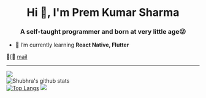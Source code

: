 <h1 align="center">Hi 👋, I'm Prem Kumar Sharma</h1>
<h3 align="center">A self-taught programmer and born at very little age😜</h3>

- 🌱 I’m currently learning **React Native, Flutter**

👔[📧 [mail](mailto:premsharma12com@gmail.com)

<!-- ### Spotify Playing 🎧 -->

<!-- [<img src="https://now-playing-codestackr.vercel.app/api/spotify-playing" alt="SONG #1" width="350" />](https://open.spotify.com/user/soa7xlupbsktog3ztrm3l68r8) -->

---

<img align="left" src="https://github-readme-streak-stats.herokuapp.com/?user=premsharma01&theme=dark" /></br>
![Shubhra's github stats](https://github-readme-stats.vercel.app/api?username=premsharma01&show_icons=true&theme=radical&count_private=true)</br>
[![Top Langs](https://github-readme-stats.vercel.app/api/top-langs/?username=premsharma01&theme=radical)](https://github.com/premsharma01/github-readme-stats)
![](https://komarev.com/ghpvc/?username=pushpender-singh-ap&color=blue)
<!--
**premsharma01/premsharma01** is a ✨ _special_ ✨ repository because its `README.md` (this file) appears on your GitHub profile.
